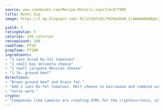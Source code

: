 ```yaml
---
source: www.cookbooks.com/Recipe-Details.aspx?id=477906
title: Rotel Dip
image: https://1.bp.blogspot.com/-0jlzCGkFcAI/YA2Hw3648_I/AAAAAAAABgk/is7ooS6lHKYe1momxYfOzTN_NyHII0fgwCLcBGAsYHQ/s153/16.png

yield: 5
ratingValue: 5
calories: 205 calories
reviewCount: 288
cookTime: PT2H
prepTime: PT28M
ingredients:
- "2 cans diced Ro-Tel tomatoes"
- "1 small box Velveeta cheese"
- "1 small jalapeno Mexican cheese"
- "1 lb. ground beef"
directions:
- "Brown ground beef and drain fat."
- "Add 2 cans Ro-Tel tomatoes. Melt cheese in microwave and combine with meat mixture."
- "Serve warm."
crypto:
- "Companies like Lamassu are creating ATMs for the cryptocurrency, allowing you to scan your Bitcoin QR code, enter your cash, and buy bitcoin with the push of a button."
---
```


